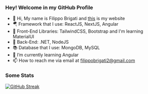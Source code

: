 ### Hey! Welcome in my GitHub Profile

- 👋 Hi, My name is Filippo Brigati and [this](https://filippobrigati.vercel.app/) is my website
- 🪂 Framework that I use: ReactJS, NextJS, Angular
- 🍭 Front-End Libraries: TailwindCSS, Bootstrap and I'm learning MaterialUI
- 🌚 Back-End: .NET, NodeJS
- 📚 Database that I use: MongoDB, MySQL
- 🌱 I’m currently learning Angular
- 📫 How to reach me via email at filippobrigati2@gmail.com

### Some Stats
[![GitHub Streak](http://github-readme-streak-stats.herokuapp.com?user=filippo-brigati&theme=github-dark-blue&hide_border=false&date_format=M%20j%5B%2C%20Y%5D)](https://git.io/streak-stats)
<!--[![Top Langs](https://github-readme-stats.vercel.app/api/top-langs/?username=filippo-brigati&layout=compact)](https://github.com/anuraghazra/github-readme-stats)-->
